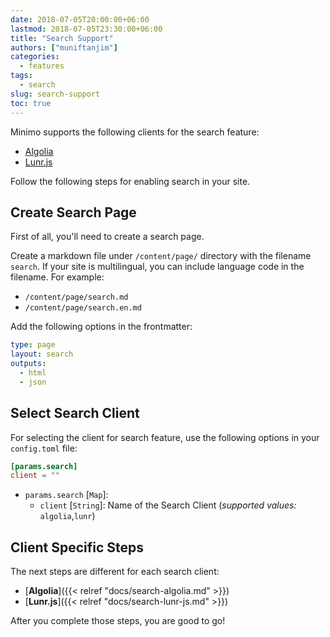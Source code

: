 ```yaml
---
date: 2018-07-05T20:00:00+06:00
lastmod: 2018-07-05T23:30:00+06:00
title: "Search Support"
authors: ["muniftanjim"]
categories:
  - features
tags:
  - search
slug: search-support
toc: true
---
```


Minimo supports the following clients for the search feature:

- [Algolia](https://www.algolia.com)
- [Lunr.js](https://lunrjs.com)

Follow the following steps for enabling search in your site.

## Create Search Page

First of all, you'll need to create a search page.

Create a markdown file under `/content/page/` directory with the filename `search`. If your site is multilingual, you can include language code in the filename. For example:

- `/content/page/search.md`
- `/content/page/search.en.md`

Add the following options in the frontmatter:

```yaml
type: page
layout: search
outputs:
  - html
  - json
```

## Select Search Client

For selecting the client for search feature, use the following options in your `config.toml` file:

```toml
[params.search]
client = ""
```

- `params.search` [`Map`]:
  - `client` [`String`]: Name of the Search Client (_supported values:_ `algolia`,`lunr`)

## Client Specific Steps

The next steps are different for each search client:

- [**Algolia**]({{< relref "docs/search-algolia.md" >}})
- [**Lunr.js**]({{< relref "docs/search-lunr-js.md" >}})

After you complete those steps, you are good to go!
